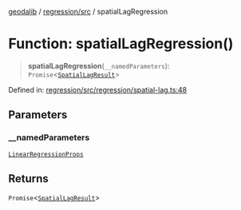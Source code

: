 [geodalib](../../../modules.md) / [regression/src](../index.md) / spatialLagRegression

# Function: spatialLagRegression()

> **spatialLagRegression**(`__namedParameters`): `Promise`\<[`SpatialLagResult`](../type-aliases/SpatialLagResult.md)\>

Defined in: [regression/src/regression/spatial-lag.ts:48](https://github.com/GeoDaCenter/geoda-lib/blob/9716a45cca9cf3b644d6187deeb842d47f2b7a3a/js/packages/regression/src/regression/spatial-lag.ts#L48)

## Parameters

### \_\_namedParameters

[`LinearRegressionProps`](../type-aliases/LinearRegressionProps.md)

## Returns

`Promise`\<[`SpatialLagResult`](../type-aliases/SpatialLagResult.md)\>
